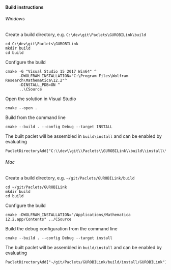 
#### Build instructions

###### Windows

Create a build directory, e.g. `C:\dev\git\Paclets\GUROBILink\build`
```
cd C:\dev\git\Paclets\GUROBILink
mkdir build
cd build
```
Configure the build
```
cmake -G "Visual Studio 15 2017 Win64" ^
      -DWOLFRAM_INSTALLATION="C:\Program Files\Wolfram Research\Mathematica\12.2"^
      -DINSTALL_PDB=ON ^
      ..\CSource
```
Open the solution in Visual Studio
```
cmake --open .
````
Build from the command line
```
cmake --build . --config Debug --target INSTALL
```
The built paclet will be assembled in `build\install` and can be enabled by evaluating

```
PacletDirectoryAdd["C:\\dev\\git\\Paclets\\GUROBILink\\build\\install\\GUROBILink"];
```

###### Mac

Create a build directory, e.g. `~/git/Paclets/GUROBILink/build`
```
cd ~/git/Paclets/GUROBILink
mkdir build
cd build
```
Configure the build
```
cmake -DWOLFRAM_INSTALLATION="/Applications/Mathematica 12.2.app/Contents" ../CSource
```
Build the debug configuration from the command line
```
cmake --build . --config Debug --target install
```
The built paclet will be assembled in `build/install` and can be enabled by evaluating

```
PacletDirectoryAdd["~/git/Paclets/GUROBILink/build/install/GUROBILink"];
```


